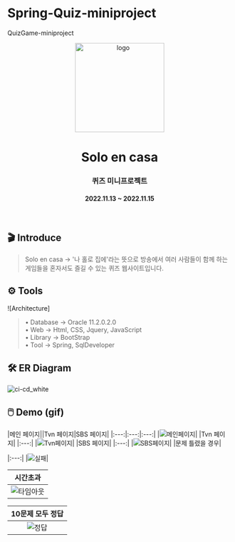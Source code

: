 # Spring-Quiz-miniproject
QuizGame-miniproject

<p align="middle" >
    <img width="200px" src="https://github.com/lshyunee/Spring-Quiz-miniproject/assets/147044110/a1fc2acd-5008-49bb-9039-8f6303ff8e14" border='0' alt="logo"/>
</p>
<h1 align="middle">Solo en casa</h1>
<h3 align="middle">퀴즈 미니프로젝트</h3>
<h4 align="middle">2022.11.13 ~ 2022.11.15</h4>
<br />

## 🎬 Introduce
> Solo en casa -> '나 홀로 집에'라는 뜻으로 방송에서 여러 사람들이 함께 하는 게임들을 혼자서도 즐길 수 있는 퀴즈 웹사이트입니다. <br>


## ⚙️ Tools
![Architecture]
> • Database → Oracle 11.2.0.2.0 <br>
> • Web → Html, CSS, Jquery, JavaScript <br>
> • Library → BootStrap <br>
> • Tool → Spring, SqlDeveloper


## 🛠 ER Diagram
![ci-cd_white](https://github.com/lshyunee/Spring-Quiz-miniproject/assets/147044110/b8e751a1-cf69-483c-817f-5095e1454dd2)

## 🖱️ Demo (gif)
|메인 페이지||Tvn 페이지|SBS 페이지|
|:---:|:---:|:---:|
|![메인페이지](https://github.com/lshyunee/Spring-Quiz-miniproject/assets/147044110/dc20a634-ed66-4c5f-be3e-77a0ec85dd63)|
|Tvn 페이지|
|:---:|
|![Tvn페이지](https://github.com/lshyunee/Spring-Quiz-miniproject/assets/147044110/1c83c245-f6ef-4e84-ab46-6e5b2b7a76a0)|
|SBS 페이지|
|:---:|
|![SBS페이지](https://github.com/lshyunee/Spring-Quiz-miniproject/assets/147044110/751894f9-5614-44fb-9652-667b6e228da9)|
|문제 틀렸을 경우|

|:---:|
|![실패](https://github.com/lshyunee/Spring-Quiz-miniproject/assets/147044110/4a5d26af-6d35-4738-b9d9-436ea197adfe)|

|시간초과|
|:---:|
|![타임아웃](https://github.com/lshyunee/Spring-Quiz-miniproject/assets/147044110/b05ab005-c12d-4036-a344-be54366adda7)|

|10문제 모두 정답|
|:---:|
|![정답](https://github.com/lshyunee/Spring-Quiz-miniproject/assets/147044110/28d08fb8-8178-497c-b20d-eda60c23605a)|

